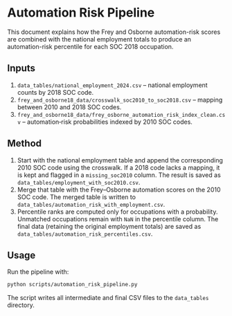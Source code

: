 # Automation Risk Pipeline

This document explains how the Frey and Osborne automation-risk scores are combined with the national employment totals to produce an automation-risk percentile for each SOC 2018 occupation.

## Inputs
1. `data_tables/national_employment_2024.csv` – national employment counts by 2018 SOC code.
2. `frey_and_osborne18_data/crosswalk_soc2010_to_soc2018.csv` – mapping between 2010 and 2018 SOC codes.
3. `frey_and_osborne18_data/frey_osborne_automation_risk_index_clean.csv` – automation‑risk probabilities indexed by 2010 SOC codes.

## Method
1. Start with the national employment table and append the corresponding 2010 SOC code using the crosswalk. If a 2018 code lacks a mapping, it is kept and flagged in a `missing_soc2010` column. The result is saved as `data_tables/employment_with_soc2010.csv`.
2. Merge that table with the Frey–Osborne automation scores on the 2010 SOC code. The merged table is written to `data_tables/automation_risk_with_employment.csv`.
3. Percentile ranks are computed only for occupations with a probability. Unmatched occupations remain with `NaN` in the percentile column. The final data (retaining the original employment totals) are saved as `data_tables/automation_risk_percentiles.csv`.

## Usage
Run the pipeline with:

```bash
python scripts/automation_risk_pipeline.py
```

The script writes all intermediate and final CSV files to the `data_tables` directory.
